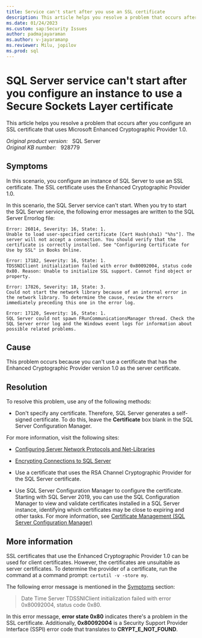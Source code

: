 ```yaml
---
title: Service can't start after you use an SSL certificate
description: This article helps you resolve a problem that occurs after you configure an SSL certificate that uses Microsoft Enhanced Cryptographic Provider 1.0.
ms.date: 01/24/2023
ms.custom: sap:Security Issues
author: padmajayaraman
ms.author: v-jayaramanp
ms.reviewer: Milu, jopilov
ms.prod: sql
---
```


# SQL Server service can't start after you configure an instance to use a Secure Sockets Layer certificate

This article helps you resolve a problem that occurs after you configure an SSL certificate that uses Microsoft Enhanced Cryptographic Provider 1.0.

_Original product version:_ &nbsp; SQL Server  
_Original KB number:_ &nbsp; 928779

## Symptoms

In this scenario, you configure an instance of SQL Server to use an SSL certificate. The SSL certificate uses the Enhanced Cryptographic Provider 1.0.

In this scenario, the SQL Server service can't start. When you try to start the SQL Server service, the following error messages are written to the SQL Server Errorlog file:

```output
Error: 26014, Severity: 16, State: 1.
Unable to load user-specified certificate [Cert Hash(sha1) "%hs"]. The server will not accept a connection. You should verify that the certificate is correctly installed. See "Configuring Certificate for Use by SSL" in Books Online.

Error: 17182, Severity: 16, State: 1.
TDSSNIClient initialization failed with error 0x80092004, status code 0x80. Reason: Unable to initialize SSL support. Cannot find object or property.

Error: 17826, Severity: 18, State: 3.
Could not start the network library because of an internal error in the network library. To determine the cause, review the errors immediately preceding this one in the error log.

Error: 17120, Severity: 16, State: 1.
SQL Server could not spawn FRunCommunicationsManager thread. Check the SQL Server error log and the Windows event logs for information about possible related problems.
```

## Cause

This problem occurs because you can't use a certificate that has the Enhanced Cryptographic Provider version 1.0 as the server certificate.

## Resolution

To resolve this problem, use any of the following methods:

- Don't specify any certificate. Therefore, SQL Server generates a self-signed certificate. To do this, leave the **Certificate** box blank in the SQL Server Configuration Manager.

For more information, visit the following sites:

 - [Configuring Server Network Protocols and Net-Libraries](/previous-versions/sql/sql-server-2008-r2/ms177485(v=sql.105))

 - [Encrypting Connections to SQL Server](/previous-versions/sql/sql-server-2008-r2/ms189067(v=sql.105))

- Use a certificate that uses the RSA Channel Cryptographic Provider for the SQL Server certificate.
- Use SQL Server Configuration Manager to configure the certificate. Starting with SQL Server 2019, you can use the SQL Configuration Manager to view and validate certificates installed in a SQL Server instance, identifying which certificates may be close to expiring and other tasks. For more information, see [Certificate Management (SQL Server Configuration Manager)](/sql/database-engine/configure-windows/manage-certificates)

## More information

SSL certificates that use the Enhanced Cryptographic Provider 1.0 can be used for client certificates. However, the certificates are unsuitable as server certificates. To determine the provider of a certificate, run the command at a command prompt: `certutil -v -store my`.

The following error message is mentioned in the [Symptoms](#symptoms) section:

> Date Time Server TDSSNIClient initialization failed with error 0x80092004, status code 0x80.

In this error message, **error state 0x80** indicates there's a problem in the SSL certificate. Additionally, **0x80092004** is a Security Support Provider Interface (SSPI) error code that translates to **CRYPT_E_NOT_FOUND**.


